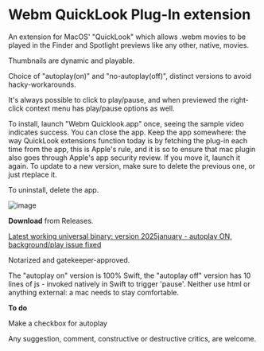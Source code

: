 # Webm QuickLook Plug-In extension  
  

An extension for MacOS' "QuickLook" which allows .webm movies to be played in the Finder and Spotlight previews like any other, native, movies.

Thumbnails are dynamic and playable.

  
Choice of "autoplay(on)" and "no-autoplay(off)", distinct versions to avoid hacky-workarounds.
 
It's always possible to click to play/pause,  and when previewed the right-click context menu has play/pause options as  well. 

To install, launch "Webm Quicklook.app" once, seeing the sample video indicates success. 
You can close the app.
Keep the app somewhere: the way QuickLook extensions function today is by fetching the plug-in each time from the app, this is Apple's rule, and it is so to ensure that mac plugin also goes through Apple's app security review.
If you move it, launch it again.
To update to a new version, make sure to delete the previous one, or just rteplace it.


To uninstall, delete the app.


![image](https://github.com/user-attachments/assets/dbd3da6f-4ffb-4bf0-9354-8225c667fa34)




     
**Download** from Releases.


[Latest working universal binary: version 2025january - autoplay ON, background/play issue fixed
](https://github.com/Oil3/Webm-QuickLook-Plug-In/releases/tag/WebmQuicklook-2025jan-backgroundplayfixed-autoplay
)  

Notarized and gatekeeper-approved.


The "autoplay on" version is 100% Swift, the "autoplay off" version has 10 lines of js - invoked natively in Swift to trigger 'pause'. 
Neither use html or anything external: a mac needs to stay comfortable.
  
**To do**

Make a checkbox for autoplay



Any suggestion, comment, constructive or destructive critics, are welcome.



